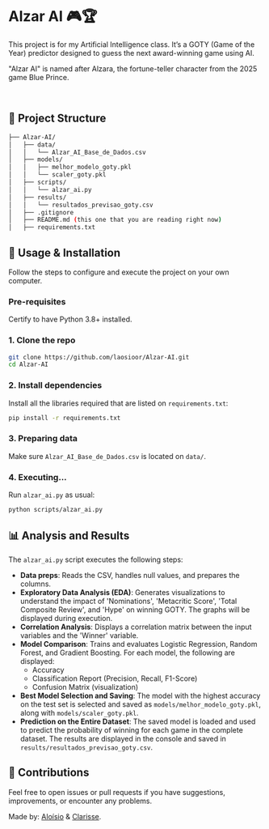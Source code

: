 # Alzar AI 🎮🏆
<p>This project is for my Artificial Intelligence class. It’s a GOTY (Game of the Year) predictor designed to guess the next award-winning game using AI.</p>
<p>"Alzar AI" is named after Alzara, the fortune-teller character from the 2025 game Blue Prince.</p>
<br>

## 📁 Project Structure
```bash
├── Alzar-AI/
│   ├── data/
│   │   └── Alzar_AI_Base_de_Dados.csv
│   ├── models/
│   │   ├── melhor_modelo_goty.pkl
│   │   └── scaler_goty.pkl
│   ├── scripts/
│   │   └── alzar_ai.py
│   ├── results/
│   │   └── resultados_previsao_goty.csv
│   ├── .gitignore
│   ├── README.md (this one that you are reading right now)
│   ├── requirements.txt
```

## 🚀 Usage & Installation
Follow the steps to configure and execute the project on your own computer.

### Pre-requisites
Certify to have Python 3.8+ installed.

### 1. Clone the repo
```bash
git clone https://github.com/laosioor/Alzar-AI.git
cd Alzar-AI
```

### 2. Install dependencies
Install all the libraries required that are listed on `requirements.txt`:
```bash
pip install -r requirements.txt
```

### 3. Preparing data
Make sure `Alzar_AI_Base_de_Dados.csv` is located on `data/`.

### 4. Executing...
Run `alzar_ai.py` as usual:
```bash
python scripts/alzar_ai.py
```

## 📊 Analysis and Results
The `alzar_ai.py` script executes the following steps:
* **Data preps**: Reads the CSV, handles null values, and prepares the columns.
* **Exploratory Data Analysis (EDA)**: Generates visualizations to understand the impact of 'Nominations', 'Metacritic Score', 'Total Composite Review', and 'Hype' on winning GOTY. The graphs will be displayed during execution.
* **Correlation Analysis**: Displays a correlation matrix between the input variables and the 'Winner' variable.
* **Model Comparison**: Trains and evaluates Logistic Regression, Random Forest, and Gradient Boosting. For each model, the following are displayed:
  * Accuracy
  * Classification Report (Precision, Recall, F1-Score)
  * Confusion Matrix (visualization)
* **Best Model Selection and Saving**: The model with the highest accuracy on the test set is selected and saved as `models/melhor_modelo_goty.pkl`, along with `models/scaler_goty.pkl`.
* **Prediction on the Entire Dataset**: The saved model is loaded and used to predict the probability of winning for each game in the complete dataset. The results are displayed in the console and saved in `results/resultados_previsao_goty.csv`.

## 🤝 Contributions
Feel free to open issues or pull requests if you have suggestions, improvements, or encounter any problems.

<p>Made by: <a href="https://github.com/laosioor">Aloísio</a> & <a href="https://github.com/RezeScarlet">Clarisse</a>.</p>
